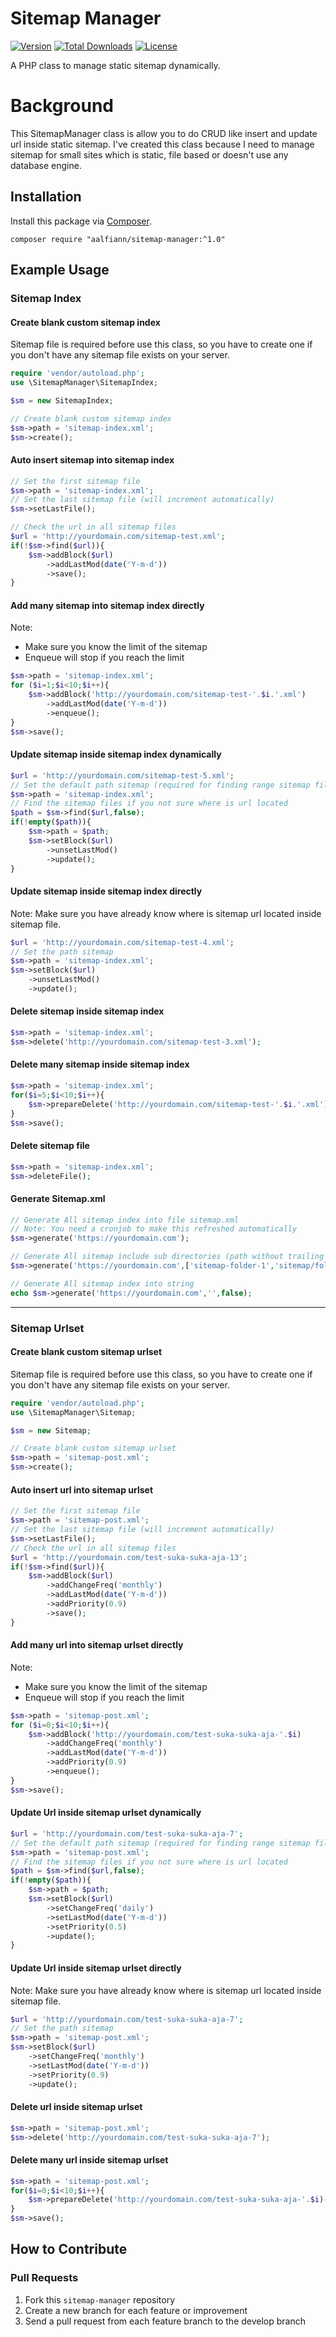 # Sitemap Manager

[![Version](https://img.shields.io/badge/stable-1.3.1-green.svg)](https://github.com/aalfiann/sitemap-manager)
[![Total Downloads](https://poser.pugx.org/aalfiann/sitemap-manager/downloads)](https://packagist.org/packages/aalfiann/sitemap-manager)
[![License](https://poser.pugx.org/aalfiann/sitemap-manager/license)](https://github.com/aalfiann/sitemap-manager/blob/HEAD/LICENSE.md)

A PHP class to manage static sitemap dynamically.

# Background
This SitemapManager class is allow you to do CRUD like insert and update url inside static sitemap. I've created this class because I need to manage sitemap for small sites which is static, file based or doesn't use any database engine. 

## Installation

Install this package via [Composer](https://getcomposer.org/).
```
composer require "aalfiann/sitemap-manager:^1.0"
```


## Example Usage

### Sitemap Index

#### Create blank custom sitemap index
Sitemap file is required before use this class, so you have to create one if you don't have any sitemap file exists on your server.
```php
require 'vendor/autoload.php';
use \SitemapManager\SitemapIndex;

$sm = new SitemapIndex;

// Create blank custom sitemap index
$sm->path = 'sitemap-index.xml';
$sm->create();
```

#### Auto insert sitemap into sitemap index

```php
// Set the first sitemap file
$sm->path = 'sitemap-index.xml';
// Set the last sitemap file (will increment automatically)
$sm->setLastFile();

// Check the url in all sitemap files
$url = 'http://yourdomain.com/sitemap-test.xml';
if(!$sm->find($url)){
    $sm->addBlock($url)
        ->addLastMod(date('Y-m-d'))
        ->save();
}
```

#### Add many sitemap into sitemap index directly
Note:  
 - Make sure you know the limit of the sitemap
 - Enqueue will stop if you reach the limit
```php
$sm->path = 'sitemap-index.xml';
for ($i=1;$i<10;$i++){
    $sm->addBlock('http://yourdomain.com/sitemap-test-'.$i.'.xml')
        ->addLastMod(date('Y-m-d'))
        ->enqueue();
}
$sm->save();
```

#### Update sitemap inside sitemap index dynamically
```php
$url = 'http://yourdomain.com/sitemap-test-5.xml';
// Set the default path sitemap (required for finding range sitemap files)
$sm->path = 'sitemap-index.xml';
// Find the sitemap files if you not sure where is url located
$path = $sm->find($url,false);
if(!empty($path)){
    $sm->path = $path;
    $sm->setBlock($url)
        ->unsetLastMod()
        ->update();
}
```

#### Update sitemap inside sitemap index directly
Note: Make sure you have already know where is sitemap url located inside sitemap file.
```php
$url = 'http://yourdomain.com/sitemap-test-4.xml';
// Set the path sitemap
$sm->path = 'sitemap-index.xml';
$sm->setBlock($url)
    ->unsetLastMod()
    ->update();
```

#### Delete sitemap inside sitemap index
```php
$sm->path = 'sitemap-index.xml';
$sm->delete('http://yourdomain.com/sitemap-test-3.xml');
```

#### Delete many sitemap inside sitemap index
```php
$sm->path = 'sitemap-index.xml';
for($i=5;$i<10;$i++){
    $sm->prepareDelete('http://yourdomain.com/sitemap-test-'.$i.'.xml')->enqueue();
}
$sm->save();
```

#### Delete sitemap file
```php
$sm->path = 'sitemap-index.xml';
$sm->deleteFile();
```

#### Generate Sitemap.xml
```php
// Generate All sitemap index into file sitemap.xml
// Note: You need a cronjob to make this refreshed automatically
$sm->generate('https://yourdomain.com');

// Generate All sitemap include sub directories (path without trailing slash)
$sm->generate('https://yourdomain.com',['sitemap-folder-1','sitemap/folder-2']);

// Generate All sitemap index into string
echo $sm->generate('https://yourdomain.com','',false);
```

---

### Sitemap Urlset

#### Create blank custom sitemap urlset
Sitemap file is required before use this class, so you have to create one if you don't have any sitemap file exists on your server.
```php
require 'vendor/autoload.php';
use \SitemapManager\Sitemap;

$sm = new Sitemap;

// Create blank custom sitemap urlset
$sm->path = 'sitemap-post.xml';
$sm->create();
```

#### Auto insert url into sitemap urlset
```php
// Set the first sitemap file
$sm->path = 'sitemap-post.xml';
// Set the last sitemap file (will increment automatically)
$sm->setLastFile();
// Check the url in all sitemap files
$url = 'http://yourdomain.com/test-suka-suka-aja-13';
if(!$sm->find($url)){
    $sm->addBlock($url)
        ->addChangeFreq('monthly')
        ->addLastMod(date('Y-m-d'))
        ->addPriority(0.9)
        ->save();
}
```

#### Add many url into sitemap urlset directly
Note:  
 - Make sure you know the limit of the sitemap
 - Enqueue will stop if you reach the limit
```php
$sm->path = 'sitemap-post.xml';
for ($i=0;$i<10;$i++){
    $sm->addBlock('http://yourdomain.com/test-suka-suka-aja-'.$i)
        ->addChangeFreq('monthly')
        ->addLastMod(date('Y-m-d'))
        ->addPriority(0.9)
        ->enqueue();
}
$sm->save();
```

#### Update Url inside sitemap urlset dynamically
```php
$url = 'http://yourdomain.com/test-suka-suka-aja-7';
// Set the default path sitemap (required for finding range sitemap files)
$sm->path = 'sitemap-post.xml';
// Find the sitemap files if you not sure where is url located
$path = $sm->find($url,false);
if(!empty($path)){
    $sm->path = $path;
    $sm->setBlock($url)
        ->setChangeFreq('daily')
        ->setLastMod(date('Y-m-d'))
        ->setPriority(0.5)
        ->update();
}
```

#### Update Url inside sitemap urlset directly
Note: Make sure you have already know where is sitemap url located inside sitemap file.
```php
$url = 'http://yourdomain.com/test-suka-suka-aja-7';
// Set the path sitemap
$sm->path = 'sitemap-post.xml';
$sm->setBlock($url)
    ->setChangeFreq('monthly')
    ->setLastMod(date('Y-m-d'))
    ->setPriority(0.9)
    ->update();
```

#### Delete url inside sitemap urlset
```php
$sm->path = 'sitemap-post.xml';
$sm->delete('http://yourdomain.com/test-suka-suka-aja-7');
```

#### Delete many url inside sitemap urlset
```php
$sm->path = 'sitemap-post.xml';
for($i=0;$i<10;$i++){
    $sm->prepareDelete('http://yourdomain.com/test-suka-suka-aja-'.$i)->enqueue();
}
$sm->save();
```


How to Contribute
-----------------
### Pull Requests

1. Fork this `sitemap-manager` repository
2. Create a new branch for each feature or improvement
3. Send a pull request from each feature branch to the develop branch